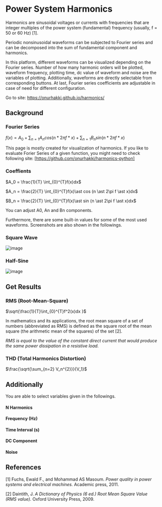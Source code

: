# Power System Harmonics

Harmonics are sinusoidal voltages or currents with frequencies that are integer multiples of the power system (fundamental) frequency (usually, f = 50 or 60 Hz) [1]. 

Periodic nonsinusoidal waveforms can be subjected to Fourier series and can be decomposed into the sum of fundamental component and harmonics.

In this platform, different waveforms can be visualized depending on the Fourier series. Number of how many harmonic orders will be plotted, waveform frequency, plotting time, dc value of waveform and noise are the variables of plotting. Additionally, waveforms are directly selectable from corresponding buttons. At last, Fourier series coefficients are adjustable in case of need for different configuration.

Go to site:
https://onurhakki.github.io/harmonics/

## Background
### Fourier Series
$f(x) = A_0 + \sum_{n=1} A_n cos(n \ast 2\pi f \ast x)+ \sum_{n=1} B_n sin(n \ast 2\pi f \ast x)$


This page is mostly created for visualization of harmonics. If you like to evaluate Forier Series of a given function, you might need to check following site: [https://github.com/onurhakki/harmonics-python]

### Coeffients

$A_0 = \frac{1}{T} \int_{0}^{T}f(x)dx$

$A_n = \frac{2}{T} \int_{0}^{T}f(x)\ast cos (n \ast 2\pi f \ast x)dx$

$B_n = \frac{2}{T} \int_{0}^{T}f(x)\ast sin (n \ast 2\pi f \ast x)dx$

You can adjust A0, An and Bn components.

Furthermore, there are some built-in values for some of the most used waveforms. Screenshots are also shown in the followings.

### Square Wave
![image](https://user-images.githubusercontent.com/53830179/198528094-95d16c2f-4892-4f87-976c-77bf5b9de55d.png)

### Half-Sine 
![image](https://user-images.githubusercontent.com/53830179/198528843-4cf33741-851e-4a2d-b0df-5467ba56acf3.png)

## Get Results
### RMS (Root-Mean-Square)
$\sqrt{\frac{1}{T}\int_{0}^{T}f^2(x)dx }$

In mathematics and its applications, the root mean square of a set of numbers (abbreviated as RMS) is defined as the square root of the mean square (the arithmetic mean of the squares) of the set [2].

*RMS is equal to the value of the constant direct current that would produce the same power dissipation in a resistive load.*

### THD (Total Harmonics Distortion)
$\frac{\sqrt{\sum_{n=2} V_n^{2}}}{V_1}$

## Additionally
You are able to select variables given in the followings.
#### N Harmonics
#### Frequency (Hz)
#### Time Interval (s)
#### DC Component
#### Noise


## References

[1] Fuchs, Ewald F., and Mohammad AS Masoum. *Power quality in power systems and electrical machines.* Academic press, 2011.

[2] Daintith, J. *A Dictionary of Physics (6 ed.) Root Mean Square Value (RMS value).* Oxford University Press, 2009.


